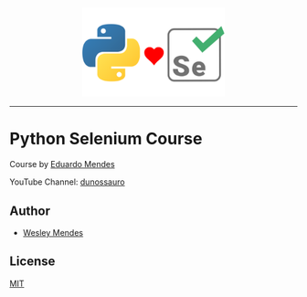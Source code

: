 <p align="center">
   <a href="https://github.com/WesGtoX/project_name">
     <img src="img/logo.png" alt="Python Selenium Course" title="Python Selenium Course" width="250px">
   </a>
</p>

-----------------

# Python Selenium Course

Course by [Eduardo Mendes](https://github.com/dunossauro)  

YouTube Channel: [dunossauro](https://www.youtube.com/playlist?list=PLOQgLBuj2-3LqnMYKZZgzeC7CKCPF375B)  

## Author

- [Wesley Mendes](https://github.com/WesGtoX)

## License

[MIT](LICENSE)
